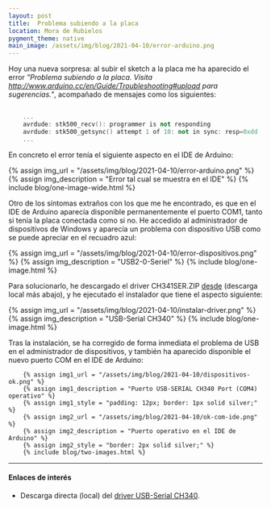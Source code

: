```yaml
---
layout: post
title:  Problema subiendo a la placa
location: Mora de Rubielos
pygment_theme: native
main_image: /assets/img/blog/2021-04-10/error-arduino.png
---
```

Hoy una nueva sorpresa: al subir el sketch a la placa me ha aparecido el error *"Problema subiendo a la placa. Visita http://www.arduino.cc/en/Guide/Troubleshooting#upload para sugerencias."*, acompañado de mensajes como los siguientes:

```c++
    
    ...
    avrdude: stk500_recv(): programmer is not responding
    avrdude: stk500_getsync() attempt 1 of 10: not in sync: resp=0xdd
    ...

```
En concreto el error tenía el siguiente aspecto en el IDE de Arduino:

{% assign img_url = "/assets/img/blog/2021-04-10/error-arduino.png" %}
{% assign img_description = "Error tal cual se muestra en el IDE" %}
{% include blog/one-image-wide.html %}

Otro de los síntomas extraños con los que me he encontrado, es que en el IDE de Arduino aparecía disponible permanentemente el puerto COM1, tanto si tenía la placa conectada como si no. He accedido al administrador de dispositivos de Windows y aparecía un problema con dispositivo USB como se puede apreciar en el recuadro azul:

{% assign img_url = "/assets/img/blog/2021-04-10/error-dispositivos.png" %}
{% assign img_description = "USB2-0-Seriel" %}
{% include blog/one-image.html %}

Para solucionarlo, he descargado el driver CH341SER.ZIP [desde](http://www.wch.cn/download/CH341SER_ZIP.html) (descarga local más abajo), y he ejecutado el instalador que tiene el aspecto siguiente:

{% assign img_url = "/assets/img/blog/2021-04-10/instalar-driver.png" %}
{% assign img_description = "USB-Serial CH340" %}
{% include blog/one-image.html %} 

Tras la instalación, se ha corregido de forma inmediata el problema de USB en el administrador de dispositivos, y también ha aparecido  disponible el nuevo puerto COM en el IDE de Arduino:

        {% assign img1_url = "/assets/img/blog/2021-04-10/dispositivos-ok.png" %}
        {% assign img1_description = "Puerto USB-SERIAL CH340 Port (COM4) operativo" %}
        {% assign img1_style = "padding: 12px; border: 1px solid silver;" %}
        {% assign img2_url = "/assets/img/blog/2021-04-10/ok-com-ide.png" %}
        {% assign img2_description = "Puerto operativo en el IDE de Arduino" %}    
        {% assign img2_style = "border: 2px solid silver;" %}    
        {% include blog/two-images.html %}

---

#### Enlaces de interés
 - Descarga directa (local) del [driver USB-Serial CH340](/assets/drivers/CH341SER.ZIP).

